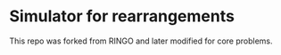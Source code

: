 # Simulator for rearrangements 

This repo was forked from RINGO and later modified for core problems. 
